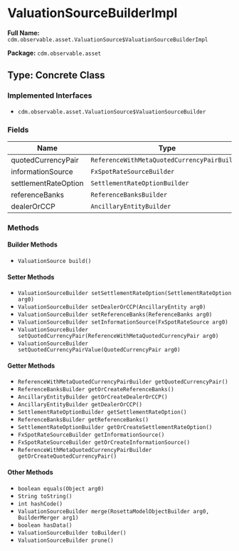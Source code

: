 # ValuationSourceBuilderImpl

**Full Name:** `cdm.observable.asset.ValuationSource$ValuationSourceBuilderImpl`

**Package:** `cdm.observable.asset`

## Type: Concrete Class

### Implemented Interfaces

- `cdm.observable.asset.ValuationSource$ValuationSourceBuilder`

### Fields

| Name | Type | Description |
|------|------|-------------|
| quotedCurrencyPair | `ReferenceWithMetaQuotedCurrencyPairBuilder` |  |
| informationSource | `FxSpotRateSourceBuilder` |  |
| settlementRateOption | `SettlementRateOptionBuilder` |  |
| referenceBanks | `ReferenceBanksBuilder` |  |
| dealerOrCCP | `AncillaryEntityBuilder` |  |

### Methods

#### Builder Methods

- `ValuationSource build()`

#### Setter Methods

- `ValuationSourceBuilder setSettlementRateOption(SettlementRateOption arg0)`
- `ValuationSourceBuilder setDealerOrCCP(AncillaryEntity arg0)`
- `ValuationSourceBuilder setReferenceBanks(ReferenceBanks arg0)`
- `ValuationSourceBuilder setInformationSource(FxSpotRateSource arg0)`
- `ValuationSourceBuilder setQuotedCurrencyPair(ReferenceWithMetaQuotedCurrencyPair arg0)`
- `ValuationSourceBuilder setQuotedCurrencyPairValue(QuotedCurrencyPair arg0)`

#### Getter Methods

- `ReferenceWithMetaQuotedCurrencyPairBuilder getQuotedCurrencyPair()`
- `ReferenceBanksBuilder getOrCreateReferenceBanks()`
- `AncillaryEntityBuilder getOrCreateDealerOrCCP()`
- `AncillaryEntityBuilder getDealerOrCCP()`
- `SettlementRateOptionBuilder getSettlementRateOption()`
- `ReferenceBanksBuilder getReferenceBanks()`
- `SettlementRateOptionBuilder getOrCreateSettlementRateOption()`
- `FxSpotRateSourceBuilder getInformationSource()`
- `FxSpotRateSourceBuilder getOrCreateInformationSource()`
- `ReferenceWithMetaQuotedCurrencyPairBuilder getOrCreateQuotedCurrencyPair()`

#### Other Methods

- `boolean equals(Object arg0)`
- `String toString()`
- `int hashCode()`
- `ValuationSourceBuilder merge(RosettaModelObjectBuilder arg0, BuilderMerger arg1)`
- `boolean hasData()`
- `ValuationSourceBuilder toBuilder()`
- `ValuationSourceBuilder prune()`

